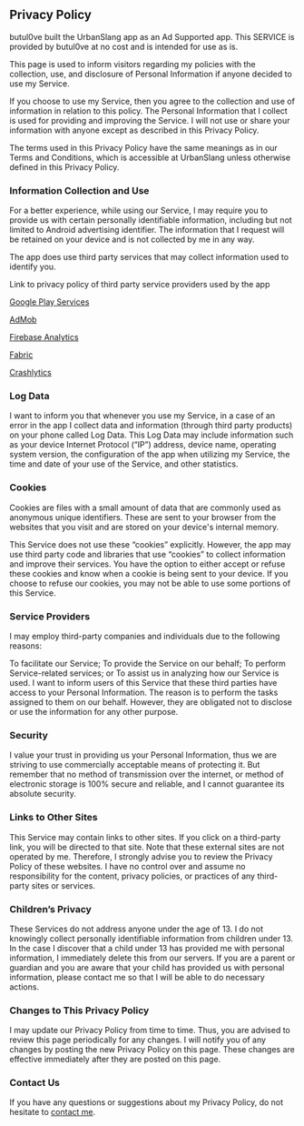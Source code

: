 ## Privacy Policy

butul0ve built the UrbanSlang app as an Ad Supported app.
This SERVICE is provided by butul0ve at no cost and is intended for use as is.

This page is used to inform visitors regarding my policies with the collection, use, and disclosure of
Personal Information if anyone decided to use my Service.

If you choose to use my Service, then you agree to the collection and use of information in relation to this policy.
The Personal Information that I collect is used for providing and improving the Service.
I will not use or share your information with anyone except as described in this Privacy Policy.

The terms used in this Privacy Policy have the same meanings as in our Terms and Conditions,
which is accessible at UrbanSlang unless otherwise defined in this Privacy Policy.

### Information Collection and Use

For a better experience, while using our Service, I may require you to provide us with certain personally
identifiable information, including but not limited to Android advertising identifier.
The information that I request will be retained on your device and is not collected by me in any way.

The app does use third party services that may collect information used to identify you.

Link to privacy policy of third party service providers used by the app


[Google Play Services](https://play.google.com/)

[AdMob](https://www.google.ru/admob/)

[Firebase Analytics](https://firebase.google.com/)

[Fabric](https://fabric.io/)

[Crashlytics](https://docs.fabric.io/android/crashlytics/overview.html)

### Log Data

I want to inform you that whenever you use my Service, in a case of an error in the app
I collect data and information (through third party products) on your phone called Log Data.
This Log Data may include information such as your device Internet Protocol (“IP”) address, device name,
operating system version, the configuration of the app when utilizing my Service,
the time and date of your use of the Service, and other statistics.

### Cookies

Cookies are files with a small amount of data that are commonly used as anonymous unique identifiers.
These are sent to your browser from the websites that you visit and are stored on your device's internal memory.

This Service does not use these “cookies” explicitly.
However, the app may use third party code and libraries that use “cookies” to collect information and
improve their services. You have the option to either accept or refuse these cookies and know when a cookie
is being sent to your device. If you choose to refuse our cookies, you may not be able to use some portions of this Service.

### Service Providers

I may employ third-party companies and individuals due to the following reasons:

To facilitate our Service;
To provide the Service on our behalf;
To perform Service-related services; or
To assist us in analyzing how our Service is used.
I want to inform users of this Service that these third parties have access to your Personal Information.
The reason is to perform the tasks assigned to them on our behalf. However, they are obligated not to
disclose or use the information for any other purpose.

### Security

I value your trust in providing us your Personal Information, thus we are striving to use
commercially acceptable means of protecting it. But remember that no method of transmission over the internet,
or method of electronic storage is 100% secure and reliable, and I cannot guarantee its absolute security.

### Links to Other Sites

This Service may contain links to other sites. If you click on a third-party link, you will be directed to that site.
Note that these external sites are not operated by me. Therefore, I strongly advise you to review the Privacy Policy
of these websites. I have no control over and assume no responsibility for the content, privacy policies,
or practices of any third-party sites or services.

### Children’s Privacy

These Services do not address anyone under the age of 13. I do not knowingly collect personally identifiable
information from children under 13. In the case I discover that a child under 13 has provided me with personal
information, I immediately delete this from our servers. If you are a parent or guardian and you are aware that
your child has provided us with personal information, please contact me so that I will be able to do necessary actions.

### Changes to This Privacy Policy

I may update our Privacy Policy from time to time. Thus, you are advised to review this page periodically for any changes.
I will notify you of any changes by posting the new Privacy Policy on this page. These changes are effective
immediately after they are posted on this page.

### Contact Us

If you have any questions or suggestions about my Privacy Policy, do not hesitate to [contact me](mailto:batulov@gmail.com).
